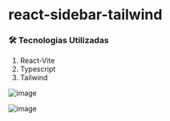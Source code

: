 # react-sidebar-tailwind

### 🛠 Tecnologias Utilizadas

1. React-Vite
2. Typescript
3. Tailwind



![image](https://user-images.githubusercontent.com/45860122/178655262-b8471c91-3105-4d78-904f-505e1cbb2f7a.png)



![image](https://user-images.githubusercontent.com/45860122/178655229-76c02253-9158-443f-8e91-2634c229bfd3.png)

